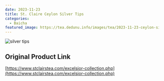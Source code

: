 ```yaml
---
date: 2023-11-23
title: St. Claire Ceylon Silver Tips
categories:
  - Baicha
featured_image: https://tea.dedunu.info/images/tea/2023-11-23-ceylon-silver-tips-1.jpeg
---
```


![silver tips](https://tea.dedunu.info/images/tea/2023-11-23-ceylon-silver-tips-2.jpeg)

## Original Product Link

[https://www.stclairstea.com/excelsior-collection.php](https://www.stclairstea.com/excelsior-collection.php)
